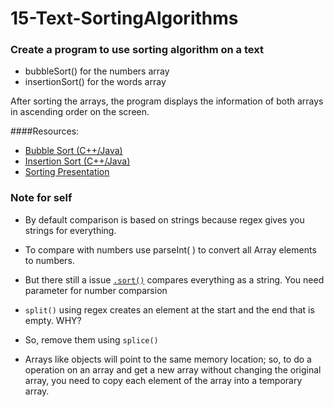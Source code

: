 # 15-Text-SortingAlgorithms

### Create a program to use sorting algorithm on a text  
* bubbleSort() for the numbers array
* insertionSort() for the words array

After sorting the arrays, the program displays the information of both arrays in ascending order on the screen.

####Resources:
  * [Bubble Sort (C++/Java)](http://cathyatseneca.github.io/DSAnim/web/bubble.html)
  * [Insertion Sort (C++/Java)](http://cathyatseneca.github.io/DSAnim/web/insertion.html)
  * [Sorting Presentation](https://prezi.com/_c5eer8nslnm/sorting/)

### Note for self
* By default comparison is based on strings because regex gives you strings for everything.
* To compare with numbers use parseInt( ) to convert all Array elements to numbers. 
* But there still a issue [`.sort()`](http://www.w3schools.com/jsref/jsref_sort.asp) compares everything as a string. You need parameter for number comparsion

* `split()` using regex creates an element at the start and the end that is empty. WHY?
*  So, remove them using `splice()` 

* Arrays like objects will point to the same memory location; so, to do a operation on an array and get a new array without changing the original array, you need to copy each element of the array into a temporary array.
